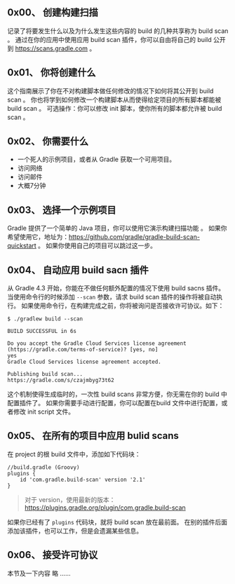## 0x00、 创建构建扫描

记录了将要发生什么以及为什么发生这些内容的 build 的几种共享称为 build scan 。
通过在你的应用中使用应用 build scan 插件，你可以自由将自己的 build 公开到 https://scans.gradle.com 。

## 0x01、 你将创建什么

这个指南展示了你在不对构建脚本做任何修改的情况下如何将其公开到 build scan 。
你也将学到如何修改一个构建脚本从而使得给定项目的所有脚本都能被 build scan 。
可选操作：你可以修改 init 脚本，使你所有的脚本都允许被 build scan 。

## 0x02、 你需要什么
- 一个死人的示例项目，或者从 Gradle 获取一个可用项目。
- 访问网络
- 访问邮件
- 大概7分钟

## 0x03、 选择一个示例项目
Gradle 提供了一个简单的 Java 项目，你可以使用它演示构建扫描功能 。
如果你希望使用它，地址为：https://github.com/gradle/gradle-build-scan-quickstart 。
如果你使用自己的项目可以跳过这一步。

## 0x04、 自动应用 build sacn 插件
从 Gradle 4.3 开始，你能在不做任何额外配置的情况下使用 build sacns 插件。
当使用命令行的时候添加 `--scan` 参数，请求 build scan 插件的操作将被自动执行。
如果使用命令行，在构建完成之前，你将被询问是否接收许可协议。如下：
```terminate
$ ./gradlew build --scan

BUILD SUCCESSFUL in 6s

Do you accept the Gradle Cloud Services license agreement (https://gradle.com/terms-of-service)? [yes, no]
yes
Gradle Cloud Services license agreement accepted.

Publishing build scan...
https://gradle.com/s/czajmbyg73t62
```

这个机制使得生成临时的，一次性 build scans 非常方便，你无需在你的 build 中配置插件了。
如果你需要手动进行配置，你可以配置在build 文件中进行配置，或者修改 init script 文件。

## 0x05、 在所有的项目中应用 bulid scans
在 project 的根 build 文件中，添加如下代码块：

```
//build.gradle (Groovy)
plugins {
    id 'com.gradle.build-scan' version '2.1' 
}
```

> 对于 version，使用最新的版本：https://plugins.gradle.org/plugin/com.gradle.build-scan

如果你已经有了 `plugins` 代码块，就将 build scan 放在最前面。
在别的插件后面添加该插件，也可以工作，但是会遗漏某些信息。

## 0x06、 接受许可协议
本节及一下内容 略 ……